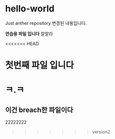 # hello-world
Just anther repository
변경된 내용입니다.


**연습용 파일 입니다**
랄랄라

<<<<<<< HEAD
# 첫번째 파일 입니다
ㅋ.ㅋ
=======
## 이건 breach한 파일이다
22222222
>>>>>>> version2
